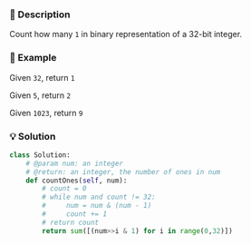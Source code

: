### :page_facing_up: Description

Count how many `1` in binary representation of a 32-bit integer.

### :pushpin: Example

Given `32`, return `1`

Given `5`, return `2`

Given `1023`, return `9`

### :bulb: Solution

```python
class Solution:
    # @param num: an integer
    # @return: an integer, the number of ones in num
    def countOnes(self, num):
        # count = 0
        # while num and count != 32:
        #     num = num & (num - 1)
        #     count += 1
        # return count
        return sum([(num>>i & 1) for i in range(0,32)])
```





